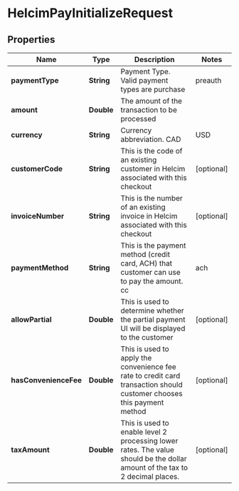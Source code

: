 

# HelcimPayInitializeRequest


## Properties

| Name | Type | Description | Notes |
|------------ | ------------- | ------------- | -------------|
|**paymentType** | **String** | Payment Type. Valid payment types are purchase | preauth | verify |  |
|**amount** | **Double** | The amount of the transaction to be processed |  |
|**currency** | **String** | Currency abbreviation. CAD | USD |  |
|**customerCode** | **String** | This is the code of an existing customer in Helcim associated with this checkout |  [optional] |
|**invoiceNumber** | **String** | This is the number of an existing invoice in Helcim associated with this checkout |  [optional] |
|**paymentMethod** | **String** | This is the payment method (credit card, ACH) that customer can use to pay the amount. cc | ach | cc-ach |  [optional] |
|**allowPartial** | **Double** | This is used to determine whether the partial payment UI will be displayed to the customer |  [optional] |
|**hasConvenienceFee** | **Double** | This is used to apply the convenience fee rate to credit card transaction should customer chooses this payment method |  [optional] |
|**taxAmount** | **Double** | This is used to enable level 2 processing lower rates. The value should be the dollar amount of the tax to 2 decimal places. |  [optional] |



